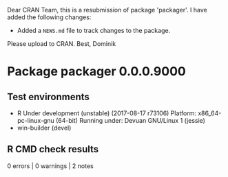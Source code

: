 Dear CRAN Team,
this is a resubmission of package 'packager'. I have added the following changes:

* Added a `NEWS.md` file to track changes to the package.


Please upload to CRAN.
Best, Dominik

# Package packager 0.0.0.9000
## Test  environments 
- R Under development (unstable) (2017-08-17 r73106)
  Platform: x86_64-pc-linux-gnu (64-bit)
  Running under: Devuan GNU/Linux 1 (jessie)
- win-builder (devel)

## R CMD check results
0 errors | 0 warnings | 2 notes
